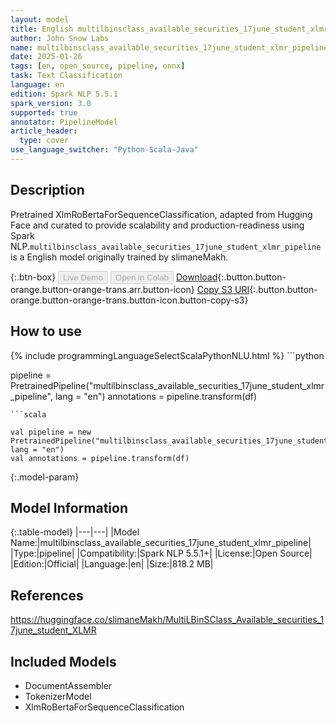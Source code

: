 ```yaml
---
layout: model
title: English multilbinsclass_available_securities_17june_student_xlmr_pipeline pipeline XlmRoBertaForSequenceClassification from slimaneMakh
author: John Snow Labs
name: multilbinsclass_available_securities_17june_student_xlmr_pipeline
date: 2025-01-26
tags: [en, open_source, pipeline, onnx]
task: Text Classification
language: en
edition: Spark NLP 5.5.1
spark_version: 3.0
supported: true
annotator: PipelineModel
article_header:
  type: cover
use_language_switcher: "Python-Scala-Java"
---
```


## Description

Pretrained XlmRoBertaForSequenceClassification, adapted from Hugging Face and curated to provide scalability and production-readiness using Spark NLP.`multilbinsclass_available_securities_17june_student_xlmr_pipeline` is a English model originally trained by slimaneMakh.

{:.btn-box}
<button class="button button-orange" disabled>Live Demo</button>
<button class="button button-orange" disabled>Open in Colab</button>
[Download](https://s3.amazonaws.com/auxdata.johnsnowlabs.com/public/models/multilbinsclass_available_securities_17june_student_xlmr_pipeline_en_5.5.1_3.0_1737881143555.zip){:.button.button-orange.button-orange-trans.arr.button-icon}
[Copy S3 URI](s3://auxdata.johnsnowlabs.com/public/models/multilbinsclass_available_securities_17june_student_xlmr_pipeline_en_5.5.1_3.0_1737881143555.zip){:.button.button-orange.button-orange-trans.button-icon.button-copy-s3}

## How to use



<div class="tabs-box" markdown="1">
{% include programmingLanguageSelectScalaPythonNLU.html %}
```python

pipeline = PretrainedPipeline("multilbinsclass_available_securities_17june_student_xlmr_pipeline", lang = "en")
annotations =  pipeline.transform(df)   

```
```scala

val pipeline = new PretrainedPipeline("multilbinsclass_available_securities_17june_student_xlmr_pipeline", lang = "en")
val annotations = pipeline.transform(df)

```
</div>

{:.model-param}
## Model Information

{:.table-model}
|---|---|
|Model Name:|multilbinsclass_available_securities_17june_student_xlmr_pipeline|
|Type:|pipeline|
|Compatibility:|Spark NLP 5.5.1+|
|License:|Open Source|
|Edition:|Official|
|Language:|en|
|Size:|818.2 MB|

## References

https://huggingface.co/slimaneMakh/MultiLBinSClass_Available_securities_17june_student_XLMR

## Included Models

- DocumentAssembler
- TokenizerModel
- XlmRoBertaForSequenceClassification